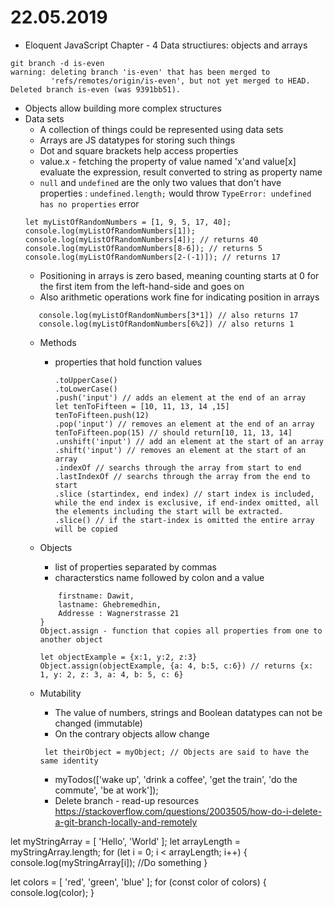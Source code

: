 # 22.05.2019
* Eloquent JavaScript Chapter - 4 Data structiures: objects and arrays

```After git branch - d is-even.....should this have consequeces ? 
git branch -d is-even
warning: deleting branch 'is-even' that has been merged to
         'refs/remotes/origin/is-even', but not yet merged to HEAD.
Deleted branch is-even (was 9391bb51).
```

- Objects allow building more complex structures
- Data sets
    - A collection of things could be represented using data sets
    - Arrays are JS datatypes for storing such things 
    - Dot and square brackets help access properties
    -  value.x - fetching the property of value named 'x'and value[x] evaluate the expression, result converted to string as property name
    - `null` and `undefined` are the only two values that don't have properties : `undefined.length;`
      would throw `TypeError: undefined has no properties` error
    ```
    let myListOfRandomNumbers = [1, 9, 5, 17, 40];
    console.log(myListOfRandomNumbers[1]);
    console.log(myListOfRandomNumbers[4]); // returns 40
    console.log(myListOfRandomNumbers[8-6]); // returns 5
    console.log(myListOfRandomNumbers[2-(-1)]); // returns 17 
    ```
    - Positioning in arrays is zero based, meaning counting starts at 0 for the first item from the left-hand-side and goes on
    - Also arithmetic operations work fine for indicating position in arrays
    ```console.log(myListOfRandomNumbers[6/2]) // also returns 17
       console.log(myListOfRandomNumbers[3*1]) // also returns 17
       console.log(myListOfRandomNumbers[6%2]) // also returns 1
    ```
    - Methods
        - properties that hold function values
        
            ```
            .toUpperCase()
            .toLowerCase()
            .push('input') // adds an element at the end of an array
            let tenToFifteen = [10, 11, 13, 14 ,15]
            tenToFifteen.push(12)
            .pop('input') // removes an element at the end of an array
            tenToFifteen.pop(15) // should return[10, 11, 13, 14]
            .unshift('input') // add an element at the start of an array
            .shift('input') // removes an element at the start of an array
            .indexOf // searchs through the array from start to end
            .lastIndexOf // searchs through the array from the end to start
            .slice (startindex, end index) // start index is included, while the end index is exclusive, if end-index omitted, all the elements including the start will be extracted. 
            .slice() // if the start-index is omitted the entire array will be copied
            ```
    - Objects
        - list of properties separated by commas
        - characterstics name followed by colon and a value
        
        ```let myPersonalDetails = {
            firstname: Dawit,
            lastname: Ghebremedhin,
            Addresse : Wagnerstrasse 21  
        }
        Object.assign - function that copies all properties from one to another object

        let objectExample = {x:1, y:2, z:3}
        Object.assign(objectExample, {a: 4, b:5, c:6}) // returns {x: 1, y: 2, z: 3, a: 4, b: 5, c: 6}
        ```
    - Mutability
        - The value of numbers, strings and Boolean datatypes can not be changed (immutable)
        - On the contrary objects allow change
       ``` let myObject = {value: 'don't know what to give it'}
        let theirObject = myObject; // Objects are said to have the same identity
        ```
        - myTodos(['wake up', 'drink a coffee', 'get the train', 'do the commute', 'be at work']);
        - Delete branch - read-up resources
https://stackoverflow.com/questions/2003505/how-do-i-delete-a-git-branch-locally-and-remotely

let myStringArray = [ 'Hello', 'World' ];
let arrayLength = myStringArray.length;
for (let i = 0; i < arrayLength; i++) {
	console.log(myStringArray[i]);
	//Do something
}

let colors = [ 'red', 'green', 'blue' ];
for (const color of colors) {
	console.log(color);
}
